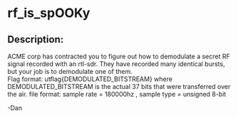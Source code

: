 
# rf_is_spOOKy
## Description:
ACME corp has contracted you to figure out how to demodulate a secret RF signal recorded with an rtl-sdr. They have recorded many identical bursts, but your job is to demodulate one of them.  
Flag format: utflag{DEMODULATED_BITSTREAM} where DEMODULATED_BITSTREAM is the actual 37 bits that were transferred over the air.
file format: sample rate = 180000hz , sample type = unsigned 8-bit


-Dan


